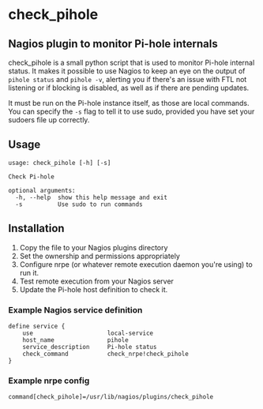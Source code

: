 # check_pihole
## Nagios plugin to monitor Pi-hole internals

check_pihole is a small python script that is used to monitor Pi-hole internal status. It makes it possible to use Nagios to keep an eye on the output of `pihole status` and `pihole -v`, alerting you if there's an issue with FTL not listening or if blocking is disabled, as well as if there are pending updates.

It must be run on the Pi-hole instance itself, as those are local commands. You can specify the `-s` flag to tell it to use sudo, provided you have set your sudoers file up correctly.

## Usage

```
usage: check_pihole [-h] [-s]

Check Pi-hole

optional arguments:
  -h, --help  show this help message and exit
  -s          Use sudo to run commands
```

## Installation

1. Copy the file to your Nagios plugins directory
2. Set the ownership and permissions appropriately
3. Configure nrpe (or whatever remote execution daemon you're using) to run it.
4. Test remote execution from your Nagios server
5. Update the Pi-hole host definition to check it.

### Example Nagios service definition

```
define service {
    use                     local-service
    host_name               pihole
    service_description     Pi-hole status
    check_command           check_nrpe!check_pihole
}
```

### Example nrpe config

```
command[check_pihole]=/usr/lib/nagios/plugins/check_pihole
```
